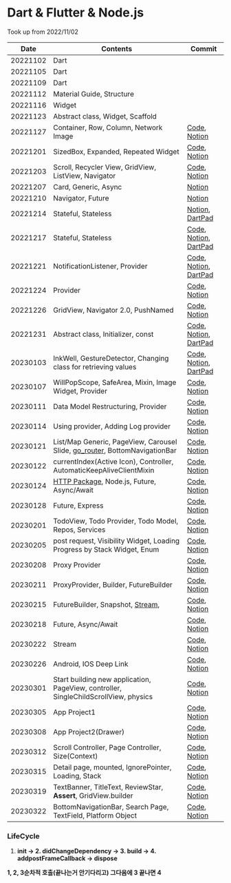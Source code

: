 # Dart & Flutter & Node.js

Took up from 2022/11/02

| Date     | Contents                                                     | Commit                                                       |
| -------- | ------------------------------------------------------------ | ------------------------------------------------------------ |
| 20221102 | Dart                                                         |                                                              |
| 20221105 | Dart                                                         |                                                              |
| 20221109 | Dart                                                         |                                                              |
| 20221112 | Material Guide, Structure                                    |                                                              |
| 20221116 | Widget                                                       |                                                              |
| 20221123 | Abstract class, Widget, Scaffold                             |                                                              |
| 20221127 | Container, Row, Column, Network Image                        | [Code](https://github.com/saanghyuk/flutter-nodejs-study/commits/main), [Notion](https://www.notion.so/ab180/7th-2022-11-27-e5abbceb9ba145bd877dbfaa00760ad4) |
| 20221201 | SizedBox, Expanded, Repeated Widget                          | [Code](https://github.com/saanghyuk/flutter-nodejs-study/tree/e10b61a38aece4a7a845e7809f5150b3631117b1), [Notion](https://www.notion.so/ab180/8th-20221201-31cb545064b34e7a931a0cea0d1a7561) |
| 20221203 | Scroll, Recycler View, GridView, ListView, Navigator         | [Code](https://github.com/saanghyuk/flutter-nodejs-study/tree/c57a883af85be6fdadece94d3446fa3a103e3795), [Notion](https://www.notion.so/ab180/9th-20221203-c90ca14b838b411ea9b55cd53fd9d390) |
| 20221207 | Card, Generic, Async                                         | [Notion](https://www.notion.so/ab180/10th-20221207-b1a79ee95e8446ce894e261e75ae2d07) |
| 20221210 | Navigator, Future                                            | [Notion](https://www.notion.so/ab180/11th-20221210-420e0a8be27b4b6f82dc43dddb927db6) |
| 20221214 | Stateful, Stateless                                          | [Notion](https://www.notion.so/ab180/12th-20221214-dbec7c7f30ce44889fb09f338f929318), [DartPad](https://gist.github.com/saanghyuk/968730f3a3fe0901129de87770f03f18) |
| 20221217 | Stateful, Stateless                                          | [Code](https://github.com/saanghyuk/flutter-nodejs-study/tree/09335d841503ef03bdbfd9008040f0fa74724513), [Notion](https://www.notion.so/ab180/13th-20221217-b057cfd8ef2d49e7949152090520c190), [DartPad](https://gist.github.com/saanghyuk/a3ae6f0c999e19387df4dfa67e92e09c) |
| 20221221 | NotificationListener, Provider                               | [Code](https://github.com/saanghyuk/flutter-nodejs-study/tree/730dd2bea8ec6b7893f8d2fb4d6e59f3d9afa652), [Notion](https://www.notion.so/ab180/14th-20221221-1b2ad751d1c94b2f89c87fd3a8161f50), [DartPad](https://gist.github.com/saanghyuk/e7c22f3faa579ea47b48b3c94002cd2d) |
| 20221224 | Provider                                                     | [Code](https://github.com/saanghyuk/flutter-nodejs-study/tree/096a0f3bbbd38daf3b78f5c11f6093ea023ddcc3), [Notion](https://www.notion.so/ab180/15th-20221224-b92d48b2e7834e6ea7bf2e0f00d4c9c1) |
| 20221226 | GridView, Navigator 2.0, PushNamed                           | [Code](https://github.com/saanghyuk/flutter-nodejs-study/tree/3f108d7720d12b1a77ba4c821368b6a3f0879fc3), [Notion](https://www.notion.so/ab180/16th-20221226-12b96d494bdf44869a24f3058e8b9d54) |
| 20221231 | Abstract class, Initializer, const                           | [Code](https://github.com/saanghyuk/flutter-nodejs-study/tree/6a03756b9ae2d1e8b40e19d9080baf5f1694ffeb), [Notion](https://www.notion.so/ab180/17th-20221231-78d8e10124ed4025a7c75c9f6c80df2f), [DartPad](https://gist.github.com/saanghyuk/4203b5274c0e9e11869dc3d203397337) |
| 20230103 | InkWell, GestureDetector, Changing class for retrieving values | [Code](https://github.com/saanghyuk/flutter-nodejs-study/tree/e6fe00d2cc40a4f04be1c4ae68a2c4e089971be8), [Notion](https://www.notion.so/ab180/18th-20230103-888574a19c914b33930a9fa28690347b), [DartPad](https://gist.github.com/saanghyuk/e6f0b1e27efe67cdc5fd9127de821aea) |
| 20230107 | WillPopScope, SafeArea, Mixin, Image Widget, Provider        | [Code](https://github.com/saanghyuk/flutter-nodejs-study/tree/0d16ee26b15b0360807d67b6fa8688585bcf7216), [Notion](https://www.notion.so/ab180/19th-20230107-148305d54bc342c4bd7573cef255a4d2) |
| 20230111 | Data Model Restructuring, Provider                           | [Code](https://github.com/saanghyuk/flutter-nodejs-study/tree/276bc85577d36183475476ac6a214621f43191a8), [Notion](https://www.notion.so/ab180/20th-20230111-032f62070f05450790ed2b6ce3e66aa3) |
| 20230114 | Using provider, Adding Log provider                          | [Code](https://github.com/saanghyuk/flutter-nodejs-study/tree/e6d754b3257424c09115cc7d5ab0903d39379149), [Notion](https://www.notion.so/ab180/21th-20230114-955474a01c6e483c9ba49747d5a5eeb4) |
| 20230121 | List/Map Generic, PageView, Carousel Slide, [go_router](https://pub.dev/packages/go_router), BottomNavigationBar | [Code](https://github.com/saanghyuk/flutter-nodejs-study/tree/2852be2c690a3f1a114783abe88d37dee5fa536e), [Notion](https://www.notion.so/ab180/24th-20230121-58376735eeaa4e299fe1833e7540238d) |
| 20230122 | currentIndex(Active Icon), Controller, AutomaticKeepAliveClientMixin | [Code](https://github.com/saanghyuk/flutter-nodejs-study/tree/52b93a6935619645f3cc8bc4f1c5725917032878), [Notion](https://www.notion.so/ab180/25th-20230122-6383868fcbd747798dc37ab9cc6240ed) |
| 20230124 | [HTTP Package](https://pub.dev/packages/http), Node.js, Future, Async/Await | [Code](https://github.com/saanghyuk/flutter-nodejs-study/tree/6b17bb0847b6e03a565b0955cf5b1ec01cb4ed7a), [Notion](https://www.notion.so/ab180/26th-20220124-67c3c5e1406845558d4841ce0dba0c1b) |
| 20230128 | Future, Express                                              | [Code](https://github.com/saanghyuk/flutter-nodejs-study/tree/75769d4afda80bd78717acd82a7b05cd1e0dbcce), [Notion](https://www.notion.so/ab180/27th-20230128-8d9a44143dda45d28308990c1db9540c) |
| 20230201 | TodoView, Todo Provider, Todo Model, Repos, Services         | [Code](https://github.com/saanghyuk/flutter-nodejs-study/tree/353a274d0766e4506d385ca46dd19e7154d35c60), [Notion](https://www.notion.so/ab180/27th-20230201-5e323921668e4ea1800d2fb5e16318b5) |
| 20230205 | post request, Visibility Widget, Loading Progress by Stack Widget, Enum | [Code](https://github.com/saanghyuk/flutter-nodejs-study/tree/c8e3cd81b43bbee2028553f69c15dba70e0d8a6d), [Notion](https://www.notion.so/ab180/28th-20230205-fef932e5c348420fb66deb91b9309811) |
| 20230208 | Proxy Provider                                               | [Code](https://github.com/saanghyuk/flutter-nodejs-study/tree/b1c2cc07381d35cff700a24c5e526dd50dd760e1), [Notion](https://www.notion.so/ab180/29th-20230208-353456f44a5c4b6589e184340e23dd40) |
| 20230211 | ProxyProvider, Builder, FutureBuilder                        | [Code](https://github.com/saanghyuk/flutter-nodejs-study/tree/7832ec87b420d2f7c9159121029428cd80ea5313), [Notion](https://www.notion.so/ab180/30th-20230211-89966d67a24948058521a406d3978f0c) |
| 20230215 | FutureBuilder, Snapshot, [Stream](https://cafe.naver.com/flutterjames/563), | [Code](https://github.com/saanghyuk/flutter-nodejs-study/tree/b1c2cc07381d35cff700a24c5e526dd50dd760e1), [Notion](https://www.notion.so/ab180/31th-20230215-bbd4365acd5d423c95613a8937bfcca0) |
| 20230218 | Future, Async/Await                                          | [Code](https://github.com/saanghyuk/flutter-nodejs-study/tree/d88762323c80b3720c3c60231f5e54513d58096f), [Notion](https://www.notion.so/ab180/32th-20230218-2f3ec362806048b9ac189255497748c8) |
| 20230222 | Stream                                                       | [Code](https://github.com/saanghyuk/flutter-nodejs-study/tree/02fd2515f8425c7735c39421476ae79d4dd67d16), [Notion](https://www.notion.so/ab180/33th-20230222-93874c5181dc47e1af0147b78da52edd) |
| 20230226 | Android, IOS Deep Link                                       | [Code](https://gist.github.com/saanghyuk/ed6e72138c2dd351ad8d53a78b141915), [Notion](https://www.notion.so/ab180/34th-20230226-9776f6d11df44b5ea441bcd5d59c1496) |
| 20230301 | Start building new application, PageView, controller, SingleChildScrollView, physics | [Code](https://github.com/saanghyuk/flutter-app-project-1/tree/c378e3a006c96c26f5cc467e95e7e68eedf24985), [Notion](https://www.notion.so/ab180/35th-20230301-3d4100257b314b8ebf3549153143bc45) |
| 20230305 | App Project1                                                 | [Code](https://github.com/saanghyuk/flutter-app-project-1/tree/b2a6a0e7092c136c03cba678a4665964110446f8), [Notion](https://www.notion.so/ab180/36th-20230305-48f3e56445484ccfb825692d04c6065c) |
| 20230308 | App Project2(Drawer)                                         | [Code](https://github.com/saanghyuk/flutter-app-project-1/tree/6bcb22ad7e227390814ed17dc9f0ffff3030d759), [Notion](https://www.notion.so/ab180/37th-20230308-1c2205e49a384df291da047be8e97a76) |
| 20230312 | Scroll Controller, Page Controller, Size(Context)            | [Code](https://github.com/saanghyuk/flutter-app-project-1/tree/a08e1f43c82e923359ee462926ab253ffba725d9), [Notion](https://www.notion.so/ab180/38th-20230311-7df55e4056a34c79b300c370fa2082c7) |
| 20230315 | Detail page, mounted, IgnorePointer, Loading, Stack          | [Code](https://github.com/saanghyuk/flutter-app-project-1/tree/b4eb1865b84010c1b35b1e9c22025fa0de32aba0), [Notion](https://www.notion.so/ab180/38th-20230311-7df55e4056a34c79b300c370fa2082c7) |
| 20230319 | TextBanner, TitleText, ReviewStar, **Assert**, GridView.builder | [Code](https://github.com/saanghyuk/flutter-app-project-1/tree/58cea140331371675175beef198886a330dc4691), [Notion](https://www.notion.so/ab180/40th-20230319-3b727e0c596349bf945dd746b2dddcf0) |
| 20230322 | BottomNavigationBar, Search Page, TextField, Platform Object | [Code](https://github.com/saanghyuk/flutter-app-project-1/tree/764abaeb838e2333ec7f3fa5268c08c94ebba856), [Notion](https://www.notion.so/ab180/41th-20230322-f5769b73e4094982845d67bfe94d9162) |





### LifeCycle

1. **init → 2. didChangeDependency → 3. build → 4. addpostFrameCallback → dispose**

**1, 2, 3순차적 호출(끝나는거 안기다리고) 그다음에 3 끝나면 4**
